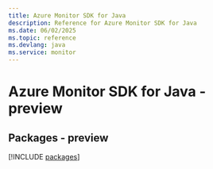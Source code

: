 ```yaml
---
title: Azure Monitor SDK for Java
description: Reference for Azure Monitor SDK for Java
ms.date: 06/02/2025
ms.topic: reference
ms.devlang: java
ms.service: monitor
---
```

# Azure Monitor SDK for Java - preview
## Packages - preview
[!INCLUDE [packages](monitor-index.md)]